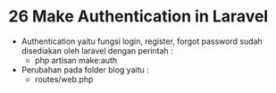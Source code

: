 # 26 Make Authentication in Laravel

- Authentication yaitu fungsi login, register, forgot password sudah disediakan oleh laravel dengan perintah :
    - php artisan make:auth
- Perubahan pada folder blog yaitu :
    - routes/web.php